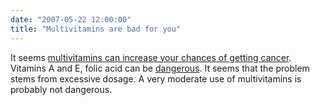 ```yaml
---
date: "2007-05-22 12:00:00"
title: "Multivitamins are bad for you"
---
```




It seems [multivitamins can increase your chances of getting cancer](http://www.radio-canada.ca/nouvelles/Science-Sante/2007/05/16/003-cancer-prostate-.shtml). Vitamins A and E, folic acid can be [dangerous](http://www.nytimes.com/2003/04/29/science/vitamins-more-may-be-too-many.html). It seems that the problem stems from excessive dosage. A very moderate use of multivitamins is probably not dangerous.

